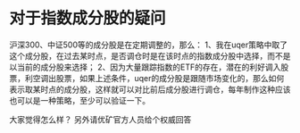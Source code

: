 # 对于指数成分股的疑问

沪深300、中证500等的成分股是在定期调整的，那么：
1、我在uqer策略中取了这个成分股，在过去某时点，是否调仓时是在该时点的指数成分股中选择，而不是以当前的成分股来选择；
2、因为大量跟踪指数的ETF的存在，潜在的利好调入股票，利空调出股票，如果上述条件，uqer的成分股是跟随市场变化的，那么如何表示取某时点的成分股，这样就可以对比前后成分股进行调仓，每年制作这种应该也可以是一种策略，至少可以验证一下。

大家觉得怎么样？
另外请优矿官方人员给个权威回答